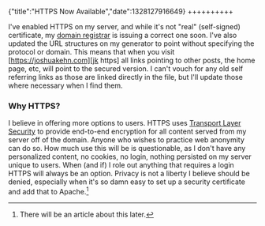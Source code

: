 {"title":"HTTPS Now Available","date":1328127916649}
++++++++++

I've enabled HTTPS on my server, and while it's not "real" (self-signed) certificate, my [domain registrar][gandi] is issuing a correct one soon. I've also updated the URL structures on my generator to point without specifying the protocol or domain. This means that when you visit [https://joshuakehn.com][jk https] all links pointing to other posts, the home page, etc, will point to the secured version. I can't vouch for any old self referring links as those are linked directly in the file, but I'll update those where necessary when I find them.

### Why HTTPS?

I believe in offering more options to users. HTTPS uses [Transport Layer Security][wiki tls] to provide end-to-end encryption for all content served from my server off of the domain. Anyone who wishes to practice web anonymity can do so. How much use this will be is questionable, as I don't have any personalized content, no cookies, no login, nothing persisted on my server unique to users. When (and if) I role out anything that requires a login HTTPS will always be an option. Privacy is not a liberty I believe should be denied, especially when it's so damn easy to set up a security certificate and add that to Apache.[^1]

[^1]: There will be an article about this later.

[gandi]: https://www.gandi.net/
[jk https]: https://joshuakehn.com/
[wiki tls]: http://en.wikipedia.org/wiki/Transport_Layer_Security